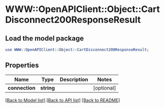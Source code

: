 # WWW::OpenAPIClient::Object::CartDisconnect200ResponseResult

## Load the model package
```perl
use WWW::OpenAPIClient::Object::CartDisconnect200ResponseResult;
```

## Properties
Name | Type | Description | Notes
------------ | ------------- | ------------- | -------------
**connection** | **string** |  | [optional] 

[[Back to Model list]](../README.md#documentation-for-models) [[Back to API list]](../README.md#documentation-for-api-endpoints) [[Back to README]](../README.md)


